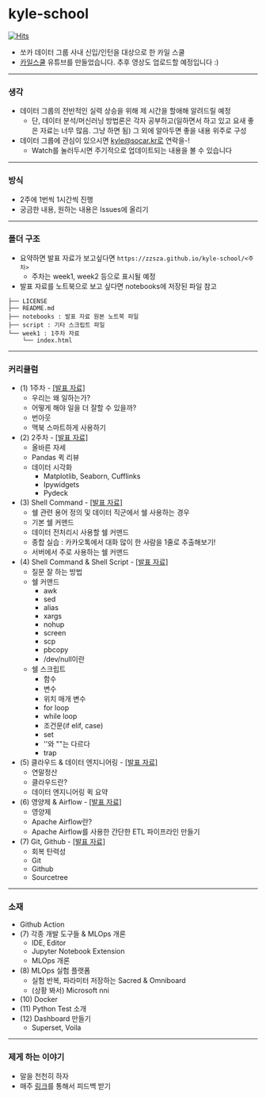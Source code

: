 # kyle-school
[![Hits](https://hits.seeyoufarm.com/api/count/incr/badge.svg?url=https%3A%2F%2Fgithub.com%2Fzzsza%2Fkyle-school)](https://hits.seeyoufarm.com)

- 쏘카 데이터 그룹 사내 신입/인턴을 대상으로 한 카일 스쿨
- [카일스쿨](http://bit.ly/kyleschool_github) 유튜브를 만들었습니다. 추후 영상도 업로드할 예정입니다 :)

---

### 생각
- 데이터 그룹의 전반적인 실력 상승을 위해 제 시간을 할애해 알려드릴 예정
	- 단, 데이터 분석/머신러닝 방법론은 각자 공부하고(일하면서 하고 있고 요새 좋은 자료는 너무 많음. 그냥 하면 됨) 그 외에 알아두면 좋을 내용 위주로 구성
- 데이터 그룹에 관심이 있으시면 kyle@socar.kr로 연락을-!
	- Watch를 눌러두시면 주기적으로 업데이트되는 내용을 볼 수 있습니다

---

### 방식
- 2주에 1번씩 1시간씩 진행
- 궁금한 내용, 원하는 내용은 Issues에 올리기


---

### 폴더 구조
- 요약하면 발표 자료가 보고싶다면 `https://zzsza.github.io/kyle-school/<주차>`
	- 주차는 week1, week2 등으로 표시될 예정
- 발표 자료를 노트북으로 보고 싶다면 notebooks에 저장된 파일 참고

```
├── LICENSE
├── README.md
├── notebooks : 발표 자료 원본 노트북 파일
├── script : 기타 스크립트 파일
└── week1 : 1주차 자료
    └── index.html
```


---

### 커리큘럼
- (1) 1주차 - [[발표 자료]](https://zzsza.github.io/kyle-school/week1/)
	- 우리는 왜 일하는가?
	- 어떻게 해야 일을 더 잘할 수 있을까?
	- 번아웃
	- 맥북 스마트하게 사용하기
- (2) 2주차 - [[발표 자료]](https://zzsza.github.io/kyle-school/week2/)
	- 올바른 자세
	- Pandas 퀵 리뷰
	- 데이터 시각화
		- Matplotlib, Seaborn, Cufflinks
		- Ipywidgets
		- Pydeck
- (3) Shell Command - [[발표 자료]](https://zzsza.github.io/kyle-school/week3/)	
	- 쉘 관련 용어 정의 및 데이터 직군에서 쉘 사용하는 경우
	- 기본 쉘 커맨드
	- 데이터 전처리시 사용할 쉘 커맨드
	- 종합 실습 : 카카오톡에서 대화 많이 한 사람을 1줄로 추출해보기!
	- 서버에서 주로 사용하는 쉘 커맨드
- (4) Shell Command & Shell Script - [[발표 자료]](https://zzsza.github.io/kyle-school/week4/)
	- 질문 잘 하는 방법
	- 쉘 커맨드
		- awk
		- sed
		- alias
		- xargs
		- nohup
		- screen
		- scp
		- pbcopy
		- /dev/null이란
	- 쉘 스크립트
		- 함수
		- 변수
		- 위치 매개 변수
		- for loop
		- while loop
		- 조건문(if elif, case)
		- set
		- ''와 ""는 다르다
		- trap
- (5) 클라우드 & 데이터 엔지니어링 - [[발표 자료]](https://zzsza.github.io/kyle-school/week5/)
	- 연말정산
	- 클라우드란?
	- 데이터 엔지니어링 퀵 요약
- (6) 영양제 & Airflow - [[발표 자료]](https://zzsza.github.io/kyle-school/week6/)
	- 영양제
	- Apache Airflow란?
	- Apache Airflow를 사용한 간단한 ETL 파이프라인 만들기
- (7) Git, Github - [[발표 자료]](https://zzsza.github.io/kyle-school/week7/)
	- 회복 탄력성
	- Git
	- Github
	- Sourcetree


---

### 소재
- Github Action
- (7) 각종 개발 도구들 & MLOps 개론
	- IDE, Editor
	- Jupyter Notebook Extension
	- MLOps 개론
- (8) MLOps 실험 플랫폼
	- 실험 반복, 파라미터 저장하는 Sacred & Omniboard
	- (상황 봐서) Microsoft nni
- (10) Docker
- (11) Python Test 소개 
- (12) Dashboard 만들기
	- Superset, Voila


---

### 제게 하는 이야기
- 말을 천천히 하자 
- 매주 [링크](https://forms.gle/V21W8MHPq7bAsoQU6)를 통해서 피드백 받기


